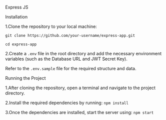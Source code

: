 Express JS

Installation

1.Clone the repository to your local machine:

`git clone https://github.com/your-username/express-app.git`

`cd express-app`


2.Create a `.env` file in the root directory and add the necessary environment variables (such as the Database URL and JWT Secret Key).

Refer to the `.env.sample` file for the required structure and data.

Running the Project

1.After cloning the repository, open a terminal and navigate to the project directory.

2.Install the required dependencies by running:
`npm install`

3.Once the dependencies are installed, start the server using:
`npm start`    
